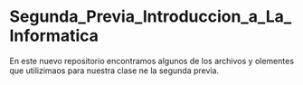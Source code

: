 # Segunda_Previa_Introduccion_a_La_Informatica
En este nuevo repositorio encontramos algunos de los archivos y olementes que utilizimaos para nuestra clase ne la segunda previa.
